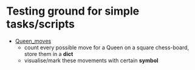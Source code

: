 # Testing ground for simple tasks/scripts

- [Queen_moves](https://github.com/Massprod/TestingGround/blob/master/queen_free_moves/queen_counter.py)
  - count every possible move for a Queen on a square chess-board, store them in a **dict**
  - visualise/mark these movements with certain **symbol**